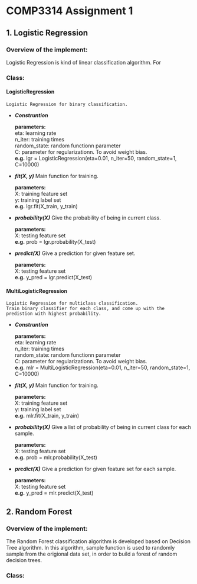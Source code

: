 # COMP3314 Assignment 1 

## 1. Logistic Regression
### __Overview of the implement:__

  Logistic Regression is kind of linear classification algorithm. For 

### __Class:__
#### __LogisticRegression__

    Logistic Regression for binary classification. 
    
 * ___Construntion___    
 
    __parameters:__   
        eta: learning rate  
        n_iter: training times  
        random_state: random functionn parameter  
        C: parameter for regularizationn. To avoid weight bias.  
    __e.g.__  lgr = LogisticRegression(eta=0.01, n_iter=50, random_state=1, C=10000)
    
 * ___fit(X, y)___    Main function for training. 
    
    __parameters:__     
      X: training feature set     
      y: training label set   
    __e.g.__  lgr.fit(X_train, y_train)
    
 * ___probability(X)___    Give the probability of being in current class. 
    
    __parameters:__     
      X: testing feature set  
    __e.g.__  prob = lgr.probability(X_test)
    
 * ___predict(X)___    Give a prediction for given feature set. 
    
    __parameters:__     
      X: testing feature set  
    __e.g.__  y_pred = lgr.predict(X_test)
  
#### __MultiLogisticRegression__

    Logistic Regression for multiclass classification.      
    Train binary classifier for each class, and come up with the predistion with highest probability. 
    
 * ___Construntion___    
 
    __parameters:__   
        eta: learning rate  
        n_iter: training times  
        random_state: random functionn parameter  
        C: parameter for regularizationn. To avoid weight bias.  
    __e.g.__  mlr = MultiLogisticRegression(eta=0.01, n_iter=50, random_state=1, C=10000)
    
  * ___fit(X, y)___    Main function for training. 
    
    __parameters:__     
      X: training feature set     
      y: training label set   
    __e.g.__  mlr.fit(X_train, y_train)
    
 * ___probability(X)___    Give a list of probability of being in current class for each sample. 
    
    __parameters:__     
      X: testing feature set  
    __e.g.__  prob = mlr.probability(X_test)
    
 * ___predict(X)___    Give a prediction for given feature set for each sample. 
    
    __parameters:__     
      X: testing feature set  
    __e.g.__  y_pred = mlr.predict(X_test)
    
## 2. Random Forest
### __Overview of the implement:__

  The Random Forest classification algorithm is developed based on Decision Tree algorithm. In this algorithm, sample function is used to randomly sample from the origional data set, in order to build a forest of random decision trees. 

### __Class:__
